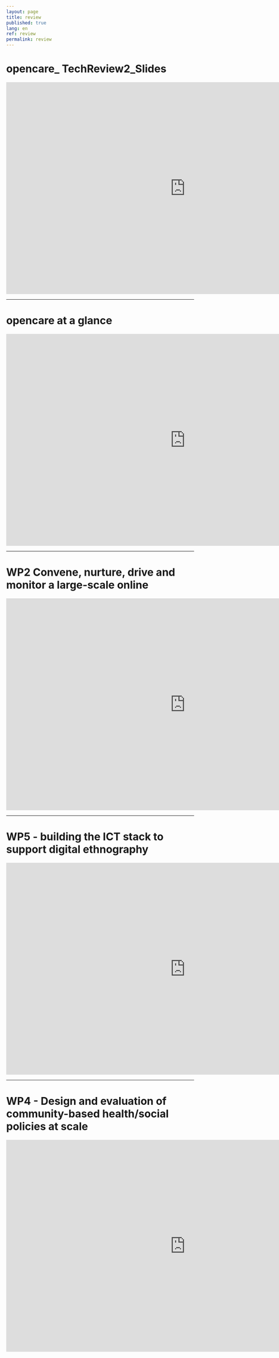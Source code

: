 ```yaml
---
layout: page
title: review
published: true
lang: en
ref: review
permalink: review
---
```

# opencare_ TechReview2_Slides

<iframe src="https://docs.google.com/presentation/d/e/2PACX-1vT4BqwGVVCoavaeFMYU_UiBavP7B0esA5BAv_FKIfe-ERlbs4pbv7EZk_LERwl95trKbpRB5WxeAqb_/embed?start=false&loop=true&delayms=3000" frameborder="0" width="960" height="569" allowfullscreen="true" mozallowfullscreen="true" webkitallowfullscreen="true"></iframe>

---

# opencare at a glance

<iframe src="https://docs.google.com/presentation/d/e/2PACX-1vQw8vQTk-DwtIOhc_y8BPsayWWwTvafEazm__2PnRYoo6QXdwk__9AxEXEagdZm6HSwpaQ2e0x50HlO/embed?start=false&loop=true&delayms=3000" frameborder="0" width="960" height="569" allowfullscreen="true" mozallowfullscreen="true" webkitallowfullscreen="true"></iframe>

---

# WP2 Convene, nurture, drive and monitor a large-scale online

<iframe src="https://docs.google.com/presentation/d/e/2PACX-1vSBflrqFo64fh67v0sjfMiXtEgXCsb4HPclxWNZFz97sP0OkfrG5cG92EG0xmj5tePXcDBTRuvO9Pvw/embed?start=false&loop=true&delayms=3000" frameborder="0" width="960" height="569" allowfullscreen="true" mozallowfullscreen="true" webkitallowfullscreen="true"></iframe>

---

# WP5 - building the ICT stack to support digital ethnography

<iframe src="https://docs.google.com/presentation/d/e/2PACX-1vRAavDN5LHggyglDtWCSorg3xj8IsqbRmzvWV0mxMj0Kss5lMGsetjeLCGkkpmYcBER7cnkU1EgQyZK/embed?start=false&loop=true&delayms=3000" frameborder="0" width="960" height="569" allowfullscreen="true" mozallowfullscreen="true" webkitallowfullscreen="true"></iframe>

---

# WP4 - Design and evaluation of community-based health/social policies at scale

<iframe src="https://docs.google.com/presentation/d/e/2PACX-1vQDUdPHiFa3IK4aY-efLKe7kMG5XdR4pPUIFEBZLdFpE_EWSj1nGFGfIsotm3P0NwG1ww_3Cl4eRfHB/embed?start=false&loop=false&delayms=3000" frameborder="0" width="960" height="569" allowfullscreen="true" mozallowfullscreen="true" webkitallowfullscreen="true"></iframe>
